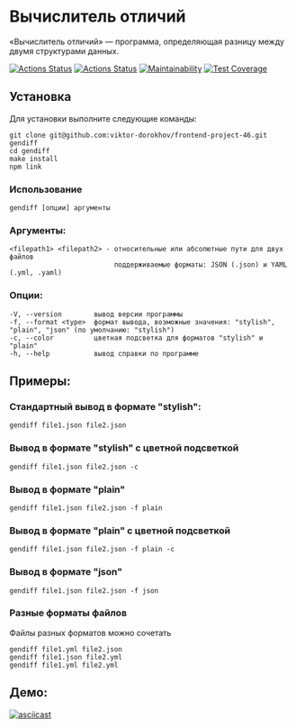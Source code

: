 # Вычислитель отличий

«Вычислитель отличий» — программа, определяющая разницу между двумя структурами данных.

[![Actions Status](https://github.com/viktor-dorokhov/frontend-project-46/actions/workflows/code-check.yml/badge.svg)](https://github.com/viktor-dorokhov/frontend-project-46/actions)
[![Actions Status](https://github.com/viktor-dorokhov/frontend-project-46/actions/workflows/hexlet-check.yml/badge.svg)](https://github.com/viktor-dorokhov/frontend-project-46/actions)
[![Maintainability](https://api.codeclimate.com/v1/badges/d2dee2ce319ef6b6c93d/maintainability)](https://codeclimate.com/github/viktor-dorokhov/frontend-project-46/maintainability)
[![Test Coverage](https://api.codeclimate.com/v1/badges/d2dee2ce319ef6b6c93d/test_coverage)](https://codeclimate.com/github/viktor-dorokhov/frontend-project-46/test_coverage)


## Установка

Для установки выполните следующие команды:
```
git clone git@github.com:viktor-dorokhov/frontend-project-46.git gendiff
cd gendiff
make install
npm link
```

### Использование
```
gendiff [опции] аргументы
```

### Аргументы:
```
<filepath1> <filepath2> - относительные или абсолютные пути для двух файлов
                          поддерживаемые форматы: JSON (.json) и YAML (.yml, .yaml)
```

### Опции:
```
-V, --version        вывод версии программы
-f, --format <type>  формат вывода, возможные значения: "stylish", "plain", "json" (по умолчанию: "stylish")
-c, --color          цветная подсветка для форматов "stylish" и "plain"
-h, --help           вывод справки по программе
```

## Примеры:

### Стандартный вывод в формате "stylish":
```
gendiff file1.json file2.json
```

### Вывод в формате "stylish" с цветной подсветкой
```
gendiff file1.json file2.json -с
```

### Вывод в формате "plain"
```
gendiff file1.json file2.json -f plain
```

### Вывод в формате "plain" с цветной подсветкой
```
gendiff file1.json file2.json -f plain -с
```

### Вывод в формате "json"
```
gendiff file1.json file2.json -f json
```

### Разные форматы файлов
Файлы разных форматов можно сочетать
```
gendiff file1.yml file2.json
gendiff file1.json file2.yml
gendiff file1.yml file2.yml
```

## Демо:

[![asciicast](https://asciinema.org/a/629272.svg)](https://asciinema.org/a/629272)
